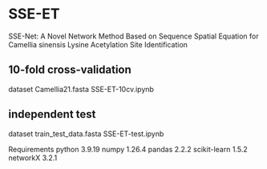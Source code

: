# SSE-ET

SSE-Net: A Novel Network Method Based on Sequence Spatial Equation for Camellia sinensis Lysine Acetylation Site Identification

## 10-fold cross-validation
dataset  Camellia21.fasta
SSE-ET-10cv.ipynb


## independent test
dataset  train_test_data.fasta
SSE-ET-test.ipynb

Requirements python 3.9.19 numpy 1.26.4 pandas 2.2.2 scikit-learn 1.5.2 networkX 3.2.1
